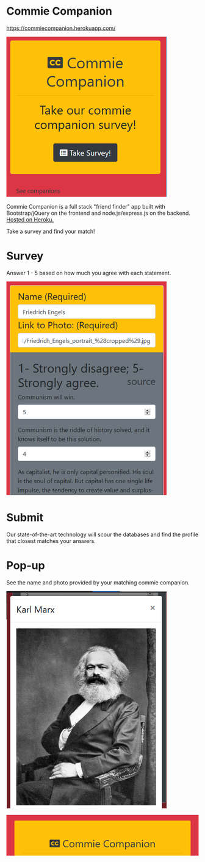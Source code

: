 # Commie Companion
https://commiecompanion.herokuapp.com/

![Image of the Commie Companion home page](./imgs/home.png "Commie Companion Homepage")  

Commie Companion is a full stack "friend finder" app built with Bootstrap/jQuery on the frontend and node.js/express.js on the backend. [Hosted on Heroku.](https://commiecompanion.herokuapp.com/)

Take a survey and find your match!  

# Survey  

Answer 1 - 5 based on how much you agree with each statement.  

![Image of the Commie Companion survey page](./imgs/survey.png "Commie Companion Survey")  


# Submit  

Our state-of-the-art technology will scour the databases and find the profile that closest matches your answers.  

# Pop-up  

See the name and photo provided by your matching commie companion.  

![Image of the Commie Companion Popup page](./imgs/popup.png "Commie Companion Pop-Up")  

![Image of the Commie Companion header](./imgs/header.png "Commie Companion Logo")
